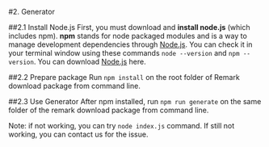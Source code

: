 #2. Generator

##2.1 Install Node.js
First, you must download and **install node.js** (which includes npm). **npm** stands for node packaged modules and is a way to manage development dependencies through [Node.js](https://nodejs.org/en/download/). You can check it in your terminal window using these commands ```node --version``` and ```npm --version```. You can download [Node.js](http://nodejs.org/download/) here.

##2.2 Prepare package
Run ```npm install``` on the root folder of Remark download package from command line.

##2.3 Use Generator
After npm installed, run ```npm run generate``` on the same folder of the remark download package from command line.

Note: if not working, you can try ```node index.js``` command. If still not working, you can contact us for the issue.
